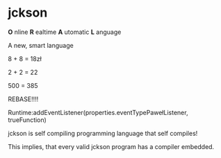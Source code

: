 jckson
======
**O** nline
**R** ealtime
**A** utomatic
**L** anguage

A new, smart language

 8 + 8 = 18zł

 2 + 2 = 22

 500 = 385


  REBASE!!!!


 Runtime:addEventListener(properties.eventTypePawełListener, trueFunction)

jckson is self compiling programming language that self compiles!

This implies, that every valid jckson program has a compiler embedded.
